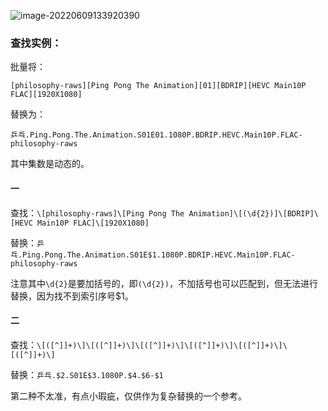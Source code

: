 ![image-20220609133920390](https://kiwi4814-1256211473.cos.ap-nanjing.myqcloud.com//img202206091339132.png)

### 查找实例：

批量将：

`[philosophy-raws][Ping Pong The Animation][01][BDRIP][HEVC Main10P FLAC][1920X1080]`

替换为：

`乒乓.Ping.Pong.The.Animation.S01E01.1080P.BDRIP.HEVC.Main10P.FLAC-philosophy-raws`

其中集数是动态的。

#### 一

查找：`\[philosophy-raws]\[Ping Pong The Animation]\[(\d{2})]\[BDRIP]\[HEVC Main10P FLAC]\[1920X1080]`

替换：`乒乓.Ping.Pong.The.Animation.S01E$1.1080P.BDRIP.HEVC.Main10P.FLAC-philosophy-raws`

注意其中`\d{2}`是要加括号的，即`(\d{2})`，不加括号也可以匹配到，但无法进行替换，因为找不到索引序号$1。

#### 二

查找：`\[([^]]+)\]\[([^]]+)\]\[([^]]+)\]\[([^]]+)\]\[([^]]+)\]\[([^]]+)\]`

替换：`乒乓.$2.S01E$3.1080P.$4.$6-$1`

第二种不太准，有点小瑕疵，仅供作为复杂替换的一个参考。
